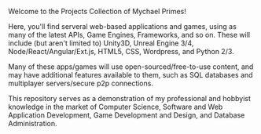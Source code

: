 Welcome to the Projects Collection of Mychael Primes!

Here, you'll find serveral web-based applications and games, using as many of the latest APIs, Game Engines, Frameworks, and so on.
These will include (but aren't limited to) Unity3D, Unreal Engine 3/4, Node/React/Angular/Ext.js, HTML5, CSS, Wordpress, and Python 2/3.

Many of these apps/games will use open-sourced/free-to-use content, and may have additional features available to them, such as SQL databases and multiplayer servers/secure p2p connections.

This repository serves as a demonstration of my professional and hobbyist knowledge in the market of Computer Science, Software and Web Application Development, Game Development and Design, and Database Administration.
